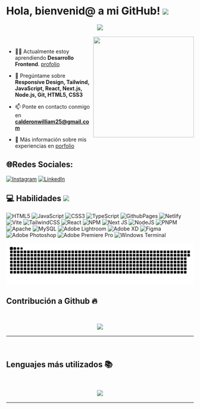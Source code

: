 <h1> Hola, bienvenid@ a mi GitHub! <img src = "https://raw.githubusercontent.com/MartinHeinz/MartinHeinz/master/wave.gif" width = 40px> </h1>
<p align='center'>
<!-- 	<img src="https://komarev.com/ghpvc/?username=ahmadpiracha&label=Profile%20views&color=0047AB&style=plastic?" alt="7oSkaaa" height=25px, width=160px/>  -->
<img src="https://readme-typing-svg.herokuapp.com?color=%2336BCF7&size=25&center=true&vCenter=true&width=433&height=75&lines=Soy+William+Calderón;Autodidacta;Frontend+Developer;Responsive+Design;%40fenbapps">
</p>

<img align="right" src="https://media.giphy.com/media/QvpqTCiEcwtvx6wwJK/giphy.gif" width="270" height="270" frameBorder="0" class="giphy-embed" allowFullScreen></img>
<br />

- 👨‍💻 Actualmente estoy aprendiendo **Desarrollo Frontend**. [profolio](https://porfolio-williamc.vercel.app/)

- 💬 Pregúntame sobre **Responsive Design, Tailwind, JavaScript, React, Next.js, Node.js, Git, HTML5, CSS3**

- 📫 Ponte en contacto conmigo en **calderonwilliam25@gmail.com**

- 📄 Más información sobre mis experiencias en [porfolio](https://porfolio-williamc.vercel.app/)

## 🌐Redes Sociales:
[![Instagram](https://img.shields.io/badge/Instagram-%23E4405F.svg?logo=Instagram&logoColor=white)](https://instagram.com/https://www.instagram.com/fenbapps/) [![LinkedIn](https://img.shields.io/badge/LinkedIn-%230077B5.svg?logo=linkedin&logoColor=white)](https://linkedin.com/in/https://www.linkedin.com/in/william-calder%C3%B3n-0bb545221/) 

## 💻 Habilidades <img src="https://media2.giphy.com/media/QssGEmpkyEOhBCb7e1/giphy.gif?cid=ecf05e47a0n3gi1bfqntqmob8g9aid1oyj2wr3ds3mg700bl&rid=giphy.gif" width=32px>
![HTML5](https://img.shields.io/badge/html5-%23E34F26.svg?style=for-the-badge&logo=html5&logoColor=white) ![JavaScript](https://img.shields.io/badge/javascript-%23323330.svg?style=for-the-badge&logo=javascript&logoColor=%23F7DF1E) ![CSS3](https://img.shields.io/badge/css3-%231572B6.svg?style=for-the-badge&logo=css3&logoColor=white) ![TypeScript](https://img.shields.io/badge/typescript-%23007ACC.svg?style=for-the-badge&logo=typescript&logoColor=white) ![GithubPages](https://img.shields.io/badge/github%20pages-121013?style=for-the-badge&logo=github&logoColor=white) ![Netlify](https://img.shields.io/badge/netlify-%23000000.svg?style=for-the-badge&logo=netlify&logoColor=#00C7B7) ![Vite](https://img.shields.io/badge/vite-%23646CFF.svg?style=for-the-badge&logo=vite&logoColor=white) ![TailwindCSS](https://img.shields.io/badge/tailwindcss-%2338B2AC.svg?style=for-the-badge&logo=tailwind-css&logoColor=white) ![React](https://img.shields.io/badge/react-%2320232a.svg?style=for-the-badge&logo=react&logoColor=%2361DAFB) ![NPM](https://img.shields.io/badge/NPM-%23CB3837.svg?style=for-the-badge&logo=npm&logoColor=white) ![Next JS](https://img.shields.io/badge/Next-black?style=for-the-badge&logo=next.js&logoColor=white) ![NodeJS](https://img.shields.io/badge/node.js-6DA55F?style=for-the-badge&logo=node.js&logoColor=white) ![PNPM](https://img.shields.io/badge/pnpm-%234a4a4a.svg?style=for-the-badge&logo=pnpm&logoColor=f69220) ![Apache](https://img.shields.io/badge/apache-%23D42029.svg?style=for-the-badge&logo=apache&logoColor=white) ![MySQL](https://img.shields.io/badge/mysql-%2300000f.svg?style=for-the-badge&logo=mysql&logoColor=white) ![Adobe Lightroom](https://img.shields.io/badge/Adobe%20Lightroom-31A8FF.svg?style=for-the-badge&logo=Adobe%20Lightroom&logoColor=white) ![Adobe XD](https://img.shields.io/badge/Adobe%20XD-470137?style=for-the-badge&logo=Adobe%20XD&logoColor=#FF61F6) ![Figma](https://img.shields.io/badge/figma-%23F24E1E.svg?style=for-the-badge&logo=figma&logoColor=white) ![Adobe Photoshop](https://img.shields.io/badge/adobe%20photoshop-%2331A8FF.svg?style=for-the-badge&logo=adobe%20photoshop&logoColor=white) ![Adobe Premiere Pro](https://img.shields.io/badge/Adobe%20Premiere%20Pro-9999FF.svg?style=for-the-badge&logo=Adobe%20Premiere%20Pro&logoColor=white) ![Windows Terminal](https://img.shields.io/badge/Windows%20Terminal-%234D4D4D.svg?style=for-the-badge&logo=windows-terminal&logoColor=white)
<!-- Tools and Platforms -->

![snake gif](https://github.com/TekyaygilFethi/TekyaygilFethi/blob/output/github-contribution-grid-snake.svg)

## Contribución a Github 🔥 
<br>
<p align='center'><img src="https://github-readme-streak-stats.herokuapp.com?user=ahmadpiracha&theme=black-ice&hide_border=true&date_format=M%20j%5B%2C%20Y%5D"></p>

<hr><br>

## Lenguajes más utilizados 📚
<br>
<p align='center'>
<img src="https://github-readme-stats.anuraghazra1.vercel.app/api/top-langs/?username=ahmadpiracha&theme=dark&hide_border=true&no-bg=true&no-frame=true&langs_count=10">
</p>

<hr>
<br>

